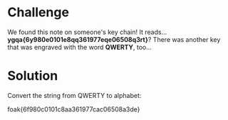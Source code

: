 # Challenge

We found this note on someone's key chain! It reads... **ygqa{6y980e0101e8qq361977eqe06508q3rt}**? There was another key that was engraved with the word **QWERTY**, too...

# Solution

Convert the string from QWERTY to alphabet:

foak{6f980c0101c8aa361977cac06508a3de}
